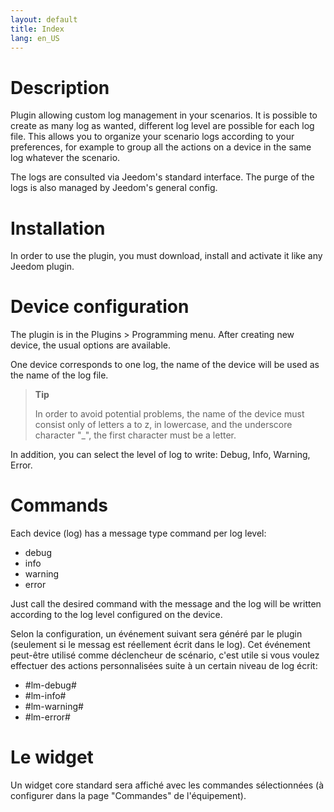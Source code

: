 ```yaml
---
layout: default
title: Index
lang: en_US
---
```


# Description

Plugin allowing custom log management in your scenarios.
It is possible to create as many log as wanted, different log level are possible for each log file.
This allows you to organize your scenario logs according to your preferences, for example to group all the actions on a device in the same log whatever the scenario.

The logs are consulted via Jeedom's standard interface.
The purge of the logs is also managed by Jeedom's general config.

# Installation

In order to use the plugin, you must download, install and activate it like any Jeedom plugin.

# Device configuration

The plugin is in the Plugins > Programming menu.
After creating new device, the usual options are available.

One device corresponds to one log, the name of the device will be used as the name of the log file.

> **Tip**
>
> In order to avoid potential problems, the name of the device must consist only of letters a to z, in lowercase, and the underscore character "_", the first character must be a letter.

In addition, you can select the level of log to write: Debug, Info, Warning, Error.

# Commands

Each device (log) has a message type command per log level:

- debug
- info
- warning
- error

Just call the desired command with the message and the log will be written according to the log level configured on the device.

Selon la configuration, un événement suivant sera généré par le plugin (seulement si le messag est réellement écrit dans le log).
Cet événement peut-être utilisé comme déclencheur de scénario, c'est utile si vous voulez effectuer des actions personnalisées suite à un certain niveau de log écrit:

- #lm-debug#
- #lm-info#
- #lm-warning#
- #lm-error#

# Le widget

Un widget core standard sera affiché avec les commandes sélectionnées (à configurer dans la page "Commandes" de l'équipement).
